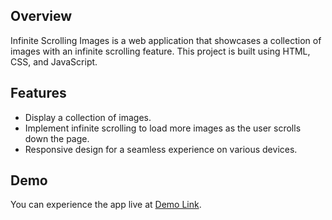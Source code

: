 
## Overview

Infinite Scrolling Images is a web application that showcases a collection of images with an infinite scrolling feature. This project is built using HTML, CSS, and JavaScript.

## Features

- Display a collection of images.
- Implement infinite scrolling to load more images as the user scrolls down the page.
- Responsive design for a seamless experience on various devices.

## Demo

You can experience the app live at [Demo Link](https://majumderkoushik.github.io/infiniteScrolling-/).
